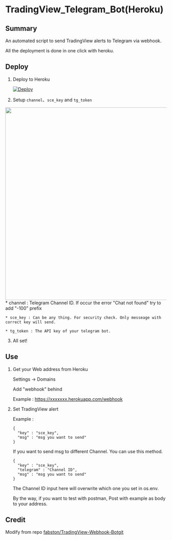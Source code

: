# TradingView_Telegram_Bot(Heroku)

## Summary

An automated script to send TradingView alerts to Telegram via webhook.

All the deployment is done in one click with heroku.

## Deploy

1. Deploy to Heroku 

   [![Deploy](https://www.herokucdn.com/deploy/button.svg)](https://heroku.com/deploy)

2. Setup `channel`、`sce_key` and `tg_token`
<img src="https://i.imgur.com/oeeuN2V.png" width="600px">
    * channel : Telegram Channel ID. If occur the error "Chat not found" try to add "-100" prefix
    
    * sce_key : Can be any thing. For security check. Only messeage with correct key will send. 
    
    * tg_token : The API key of your telegram bot.

3. All set!

## Use

1. Get your Web address from Heroku

    Settings -> Domains

    Add "webhook" behind

    Example : https://xxxxxxx.herokuapp.com/webhook

2. Set TradingView alert

    Example : 
    ```
    {
      "key" : "sce_key",
      "msg" : "msg you want to send"
    } 
    ```

    If you want to send msg to different Channel. You can use this method. 

    ```
    {
      "key" : "sce_key",
      "telegram" : "Channel ID",
      "msg" : "msg you want to send"
    } 
    ```
    The Channel ID input here will overwrite which one you set in os.env.

    By the way, if you want to test with postman, Post with example as body to your address.

## Credit

Modify from repo [fabston/TradingView-Webhook-Botgit](https://github.com/fabston/TradingView-Webhook-Bot)